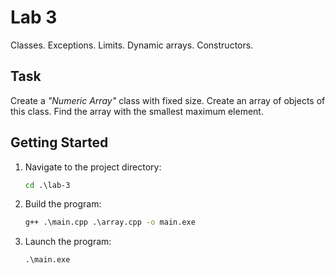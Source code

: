 # Lab 3

Classes. Exceptions. Limits. Dynamic arrays. Constructors.

## Task

Create a _"Numeric Array"_ class with fixed size. Create an array of objects of this class. Find the array with the smallest maximum element.

## Getting Started

1. Navigate to the project directory:

    ```cmd
    cd .\lab-3
    ```

2. Build the program:

    ```cmd
    g++ .\main.cpp .\array.cpp -o main.exe
    ```

3. Launch the program:

    ```cmd
    .\main.exe
    ```